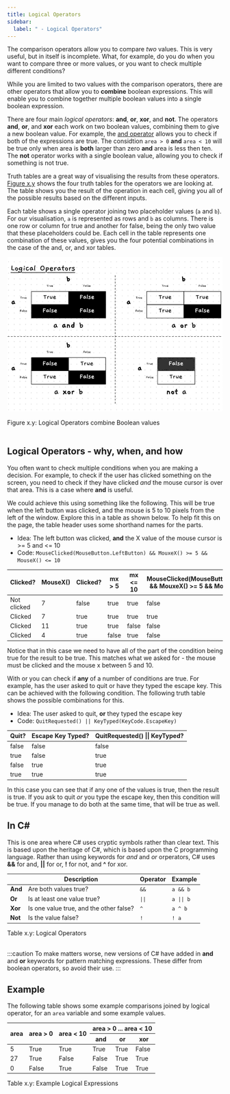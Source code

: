 ```yaml
---
title: Logical Operators
sidebar:
  label: " - Logical Operators"
---
```


The comparison operators allow you to compare *two* values. This is very useful, but in itself is incomplete. What, for example, do you do when you want to compare three or more values, or you want to check multiple different conditions?

While you are limited to two values with the comparison operators, there are other operators that allow you to **combine** boolean expressions. This will enable you to combine together multiple boolean values into a single boolean expression.

There are four main *logical operators*: **and**, **or**, **xor**, and **not**. The operators **and**, **or**, and **xor** each work on two boolean values, combining them to give a new boolean value. For example, the [and operator](../01-3-and-operator) allows you to check if both of the expressions are true. The considtion `area > 0` **and** `area < 10` will be true only when area is **both** larger than zero **and** area is less then ten. The **not** operator works with a single boolean value, allowing you to check if something is not true.

Truth tables are a great way of visualising the results from these operators. [Figure x.y](#FigureLogicalOperators) shows the four truth tables for the operators we are looking at. The table shows you the result of the operation in each cell, giving you all of the possible results based on the different inputs.

Each table shows a single operator joining two placeholder values (`a` and `b`). For our visualisation, `a` is represented as rows and `b` as columns. There is one row or column for true and another for false, being the only two value that these placeholders could be. Each cell in the table represents one combination of these values, gives you the four potential combinations in the case of the and, or, and xor tables.

<a id="FigureLogicalOperators"></a>

![Figure x.y: Logical Operators combine Boolean values](./images/logical-operators.png "Logical Operators combine Boolean values")
<div class="caption"><span class="caption-figure-nbr">Figure x.y: </span>Logical Operators combine Boolean values</div><br/>

## Logical Operators - why, when, and how

You often want to check multiple conditions when you are making a decision. For example, to check if the user has clicked something on the screen, you need to check if they have clicked *and* the mouse cursor is over that area. This is a case where **and** is useful.

We could achieve this using something like the following. This will be true when the left button was clicked, and the mouse is 5 to 10 pixels from the left of the window. Explore this in a table as shown below. To help fit this on the page, the table header uses some shorthand names for the parts.

- Idea: The left button was clicked, **and** the X value of the mouse cursor is >= 5 and <= 10
- Code: `MouseClicked(MouseButton.LeftButton) && MouxeX() >= 5 && MouseX() <= 10`

| Clicked? | MouseX() | Clicked? | mx > 5 | mx <= 10 | MouseClicked(MouseButton.LeftButton) && MouxeX() >= 5 && MouseX() <= 10 |
|---|---|---|---|---|---|
| Not clicked | 7 | false | true | true | false |
| Clicked | 7 | true | true | true | true |
| Clicked | 11 | true | true | false | false |
| Clicked | 4 | true | false | true | false |

Notice that in this case we need to have all of the part of the condition being true for the result to be true. This matches what we asked for - the mouse must be clicked and the mouse x between 5 and 10.

With or you can check if **any** of a number of conditions are true. For example, has the user asked to quit or have they typed the escape key. This can be achieved with the following condition. The following truth table shows the possible combinations for this.

- Idea: The user asked to quit, **or** they typed the escape key
- Code: `QuitRequested() || KeyTyped(KeyCode.EscapeKey)`

| Quit? | Escape Key Typed? | QuitRequested() \|\| KeyTyped? |
| --- | --- | --- |
| false | false | false |
| true | false | true |
| false | true | true |
| true | true | true |

In this case you can see that if any one of the values is true, then the result is true. If you ask to quit *or* you type the escape key, then this condition will be true. If you manage to do both at the same time, that will be true as well.

## In C#

This is one area where C# uses cryptic symbols rather than clear text. This is based upon the heritage of C#, which is based upon the C programming language. Rather than using keywords for *and* and *or* orperators, C# uses **&&** for and, **||** for or, **!** for not, and **^** for xor.

<a id="TableLogicalOperators"></a>

|  | Description | Operator | Example |
|---|---|---|---|
| **And** | Are both values true? | `&&` | `a && b` |
| **Or** | Is at least one value true? | `\|\|` | `a \|\| b` |
| **Xor** | Is one value true, and the other false? | `^` | `a ^ b` |
| **Not** | Is the value false? | `!` | `! a` |

<div class="caption"><span class="caption-figure-nbr">Table x.y: </span>Logical Operators</div><br/>

:::caution
To make matters worse, new versions of C# have added in **and** and **or** keywords for pattern matching expressions. These differ from boolean operators, so avoid their use.
:::

## Example

The following table shows some example comparisons joined by logical operator, for an `area` variable and some example values.

<a id="TableLogicalExpressionsExample"></a>

<table>
<thead>
  <tr>
    <th rowspan="2">area</th>
    <th rowspan="2">area > 0</th>
    <th rowspan="2">area < 10</th>
    <th colspan="3">area > 0 ... area < 10</th>
  </tr>
  <tr>
    <th>and</th>
    <th>or</th>
    <th>xor</th>
  </tr>
</thead>
<tbody>
  <tr>
    <td>5</td>
    <td>True</td>
    <td>True</td>
    <td>True</td>
    <td>True</td>
    <td>False</td>
  </tr>
  <tr>
    <td>27</td>
    <td>True</td>
    <td>False</td>
    <td>False</td>
    <td>True</td>
    <td>True</td>
  </tr>
  <tr>
    <td>0</td>
    <td>False</td>
    <td>True</td>
    <td>False</td>
    <td>True</td>
    <td>True</td>
  </tr>
</tbody>
</table>

</tbody>
</table>

<div class="caption"><span class="caption-figure-nbr">Table x.y: </span>Example Logical Expressions</div><br/>
